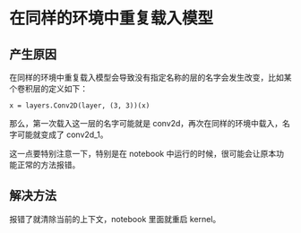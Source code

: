 # 在同样的环境中重复载入模型

## 产生原因

在同样的环境中重复载入模型会导致没有指定名称的层的名字会发生改变，比如某个卷积层的定义如下：

```
x = layers.Conv2D(layer, (3, 3))(x)
```

那么，第一次载入这一层的名字可能就是 conv2d，再次在同样的环境中载入，名字可能就变成了 conv2d_1。

这一点要特别注意一下，特别是在 notebook 中运行的时候，很可能会让原本功能正常的方法报错。

## 解决方法

报错了就清除当前的上下文，notebook 里面就重启 kernel。